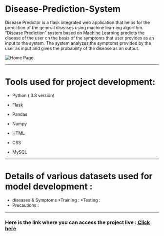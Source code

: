 # Disease-Prediction-System

Disease Predictor is a flask integrated web application that helps for the prediction of the general diseases using machine learning algorithm. “Disease Prediction” system based on Machine Learning predicts the disease of the user on the basis of the symptoms that user provides as an input to the system. The system analyzes the symptoms provided by the user as input and gives the probability of the disease as an output.

![Home Page](https://github.com/Achal08/Disease-Prediction-System/blob/main/disease_prediction/templates/Home%20Page.png)

-----------------------------------------------------------------------------------------------------------------------------------------------------------------------------------

# Tools used for project development:
*	Python ( 3.8 version)

*	Flask

*	Pandas

*	Numpy

*	HTML

*	CSS

*	MySQL

-----------------------------------------------------------------------------------------------------------------------------------------------------------------------------------
# Details of various datasets used for model development :
*	diseases & Symptoms
  *Training :
  *Testing :
* Precautions :

-----------------------------------------------------------------------------------------------------------------------------------------------------------------------------------
### Here is the link where you can access the project live : [Click here](https://predictgenics.herokuapp.com/)
